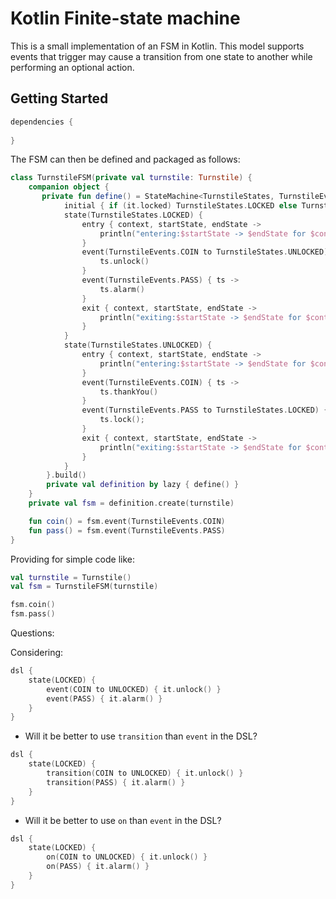 # Kotlin Finite-state machine

This is a small implementation of an FSM in Kotlin.
This model supports events that trigger may cause a transition from one state to another while performing an optional action.

## Getting Started

```groovy
dependencies {
    
}
```

The FSM can then be defined and packaged as follows:
```kotlin
class TurnstileFSM(private val turnstile: Turnstile) {
    companion object {
       private fun define() = StateMachine<TurnstileStates, TurnstileEvents, Turnstile>().dsl {
            initial { if (it.locked) TurnstileStates.LOCKED else TurnstileStates.UNLOCKED }
            state(TurnstileStates.LOCKED) {
                entry { context, startState, endState ->
                    println("entering:$startState -> $endState for $context")
                }
                event(TurnstileEvents.COIN to TurnstileStates.UNLOCKED) { ts ->
                    ts.unlock()
                }
                event(TurnstileEvents.PASS) { ts ->
                    ts.alarm()
                }
                exit { context, startState, endState ->
                    println("exiting:$startState -> $endState for $context")
                }
            }
            state(TurnstileStates.UNLOCKED) {
                entry { context, startState, endState ->
                    println("entering:$startState -> $endState for $context")
                }
                event(TurnstileEvents.COIN) { ts ->
                    ts.thankYou()
                }
                event(TurnstileEvents.PASS to TurnstileStates.LOCKED) { ts ->
                    ts.lock();
                }
                exit { context, startState, endState ->
                    println("exiting:$startState -> $endState for $context")
                }
            }
        }.build()
        private val definition by lazy { define() }
    }
    private val fsm = definition.create(turnstile)

    fun coin() = fsm.event(TurnstileEvents.COIN)
    fun pass() = fsm.event(TurnstileEvents.PASS)
}
```
Providing for simple code like:

```kotlin
val turnstile = Turnstile()
val fsm = TurnstileFSM(turnstile)

fsm.coin()
fsm.pass()
```


Questions:

Considering:
```kotlin
dsl {
    state(LOCKED) {
        event(COIN to UNLOCKED) { it.unlock() }
        event(PASS) { it.alarm() }
    }
}
```
* Will it be better to use `transition` than `event` in the DSL?
```kotlin
dsl {
    state(LOCKED) {
        transition(COIN to UNLOCKED) { it.unlock() }
        transition(PASS) { it.alarm() }
    }
}
```
* Will it be better to use `on` than `event` in the DSL?
```kotlin
dsl {
    state(LOCKED) {
        on(COIN to UNLOCKED) { it.unlock() }
        on(PASS) { it.alarm() }
    }
}
```
